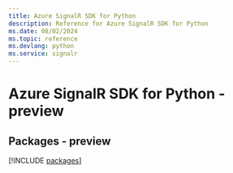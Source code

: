 ```yaml
---
title: Azure SignalR SDK for Python
description: Reference for Azure SignalR SDK for Python
ms.date: 08/02/2024
ms.topic: reference
ms.devlang: python
ms.service: signalr
---
```

# Azure SignalR SDK for Python - preview
## Packages - preview
[!INCLUDE [packages](signalr-index.md)]